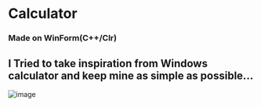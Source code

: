 # Calculator
### Made on WinForm(C++/Clr)
## I Tried to take inspiration from Windows calculator and keep mine as simple as possible...

![image](https://github.com/muneebsyed6698/WinForm-CPP-CLR-/assets/142868081/de37df88-43e4-493c-93a5-75440823d5e3)
